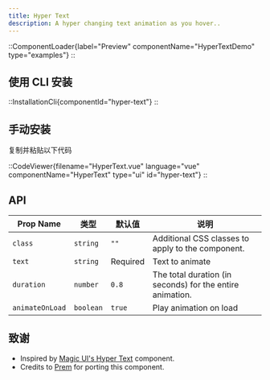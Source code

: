 ```yaml
---
title: Hyper Text
description: A hyper changing text animation as you hover..
---
```


::ComponentLoader{label="Preview" componentName="HyperTextDemo" type="examples"}
::

## 使用 CLI 安装

::InstallationCli{componentId="hyper-text"}
::

## 手动安装

复制并粘贴以下代码

::CodeViewer{filename="HyperText.vue" language="vue" componentName="HyperText" type="ui" id="hyper-text"}
::

## API

| Prop Name       | 类型      | 默认值   | 说明                                                      |
| --------------- | --------- | -------- | --------------------------------------------------------- |
| `class`         | `string`  | `""`     | Additional CSS classes to apply to the component.         |
| `text`          | `string`  | Required | Text to animate                                           |
| `duration`      | `number`  | `0.8`    | The total duration (in seconds) for the entire animation. |
| `animateOnLoad` | `boolean` | `true`   | Play animation on load                                    |

## 致谢

- Inspired by [Magic UI's Hyper Text](https://magicui.design/docs/components/hyper-text) component.
- Credits to [Prem](https://github.com/premdasvm) for porting this component.
